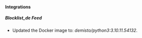 #### Integrations
##### Blocklist_de Feed
- Updated the Docker image to: *demisto/python3:3.10.11.54132*.
